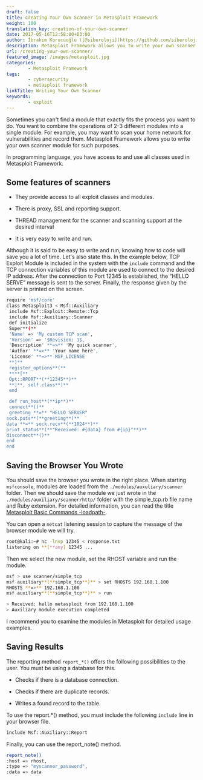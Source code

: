 ```yaml
---
draft: false
title: Creating Your Own Scanner in Metasploit Framework
weight: 100
translation_key: creation-of-your-own-scanner
date: 2017-05-16T12:58:00+03:00
author: İbrahim Korucuoğlu ([@siberoloji](https://github.com/siberoloji))
description: Metasploit Framework allows you to write your own scanner module for such purposes.
url: /creating-your-own-scanner/
featured_image: /images/metasploit.jpg
categories:
        - Metasploit Framework
tags:
        - cybersecurity
        - metasploit framework
linkTitle: Writing Your Own Scanner
keywords:
        - exploit
---
```

Sometimes you can't find a module that exactly fits the process you want to do. You want to combine the operations of 2-3 different modules into a single module. For example, you may want to scan your home network for vulnerabilities and record them. Metasploit Framework allows you to write your own scanner module for such purposes.

In programming language, you have access to and use all classes used in Metasploit Framework.

## Some features of scanners

* They provide access to all exploit classes and modules.

* There is proxy, SSL and reporting support.

* THREAD management for the scanner and scanning support at the desired interval

* It is very easy to write and run.

Although it is said to be easy to write and run, knowing how to code will save you a lot of time. Let's also state this. In the example below, TCP Exploit Module is included in the system with the `include` command and the TCP connection variables of this module are used to connect to the desired IP address. After the connection to Port 12345 is established, the “HELLO SERVE” message is sent to the server. Finally, the response given by the server is printed on the screen.

```bash
require 'msf/core'
class Metasploit3 < Msf::Auxiliary
 include Msf::Exploit::Remote::Tcp
 include Msf::Auxiliary::Scanner
 def initialize
 Super**(**
 'Name' => 'My custom TCP scan',
 'Version' => '$Revision: 1$,
 'Description' **=>** 'My quick scanner',
 'Author' **=>** 'Your name here',
 'License' **=>** MSF_LICENSE
 **)**
 register_options**(**
 ****[**
 Opt::RPORT**(**12345**)**
 **]**, self.class**)**
 end

 def run_host**(**ip**)**
 connect**()**
 greeting **=** "HELLO SERVER"
sock.puts**(**greeting**)**
data **=** sock.recv**(**1024**)**
print_status**(**"Received: #{data} from #{ip}"**)**
disconnect**()**
end
end
```

## Saving the Browser You Wrote

You should save the browser you wrote in the right place. When starting `msfconsole`, modules are loaded from the `./modules/auxuliary/scanner` folder. Then we should save the module we just wrote in the `./modules/auxiliary/scanner/http/` folder with the simple_tcp.rb file name and Ruby extension. For detailed information, you can read the title [Metasploit Basic Commands -loadpath-](/metasploit-framework-temel-komutlar/#loadpath).

You can open a `netcat` listening session to capture the message of the browser module we will try.

```bash
root@kali:~# nc -lnvp 12345 < response.txt
listening on **[**any] 12345 ...
```

Then we select the new module, set the RHOST variable and run the module.

```bash
msf > use scanner/simple_tcp
msf auxiliary**(**simple_tcp**)** > set RHOSTS 192.168.1.100
RHOSTS **=>** 192.168.1.100
msf auxiliary**(**simple_tcp**)** > run

> Received: hello metasploit from 192.168.1.100
> Auxiliary module execution completed
```

I recommend you to examine the modules in Metasploit for detailed usage examples.

## Saving Results

The reporting method `report_*()` offers the following possibilities to the user. You must be using a database for this.

* Checks if there is a database connection.

* Checks if there are duplicate records.

* Writes a found record to the table.

To use the report.*() method, you must include the following `include` line in your browser file.

```bash
include Msf::Auxiliary::Report
```

Finally, you can use the report_note() method.

```bash
report_note()
:host => rhost,
:type => "myscanner_password",
:data => data
```
